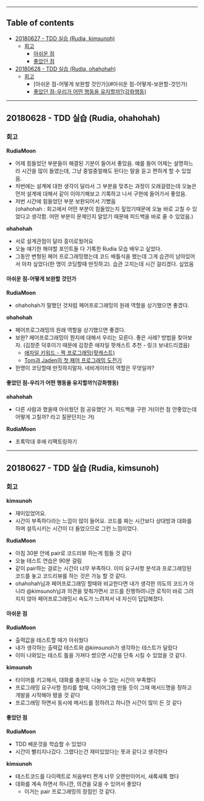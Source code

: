 --------------------------------
## Table of contents

* [20180627 - TDD 실습 (Rudia, kimsunoh)](#20180627---tdd-실습-(Rudia,-kimsunoh))
  * [회고](#회고)
    * [아쉬운 점](#아쉬운-점)
    * [좋았던 점](#좋았던-점)
* [20180628 - TDD 실습 (Rudia, ohahohah)](#20180628---TDD-실습-(Rudia,-ohahohah))
  * [회고](#회고)
    * [아쉬운 점-어떻게 보완할 것인가](#아쉬운 점-어떻게-보완할-것인가)
    * [좋았던 점-우리가 어떤 행동을 유지할까?(강화행동)](#좋았던-점-우리가-어떤-행동을-유지할까?(강화행동))
  
-----
## 20180628 - TDD 실습 (Rudia, ohahohah)
### 회고
**RudiaMoon**		
- 어제 힘들었던 부분들이 해결된 기분이 들어서 좋았음. 예를 들어 어제는 설명하느라 시간을 많이 들였는데, 그냥 중얼중얼해도 된다는 말을 듣고 편하게 할 수 있었음.
- 저번에는 설계에 대한 생각이 달라서 그 부분을 맞추는 과정이 오래걸렸는데 오늘은 먼저 설계에 대해서 같이 이야기해보고 기록하고 나서 구현에 들어가서 좋았음.
- 저번 시간에 힘들었던 부분 보완되어서 기뻤음    
  (ohahohah : 회고에서 어떤 부분이 힘들었는지 짚었기때문에 오늘 바로 고칠 수 있었다고 생각함. 어떤 부분이 문제인지 알았기 때문에 피드백을 바로 줄 수 있었음.)

**ohahohah**		
- 서로 설계관점이 달라 흥미로웠어요
- 오늘 얘기한 해야할 포인트들 다 기록한 Rudia 모습 배우고 싶었다.
- 그동안 변형된 페어 프로그래밍했는데 코드 배틀식을 했는데 그게 습관이 남아있어서 아차 싶었다(한 명이 코딩할때 딴짓하고). 습관 고치는데 시간 걸리겠다. 싶었음
#### 아쉬운 점-어떻게 보완할 것인가
**RudiaMoon**		
- ohahohah가 말했던 것처럼 페어프로그래밍의 원래 역할을 상기했으면 좋겠다.

**ohahohah**		
- 페어프로그래밍의 원래 역할을 상기했으면 좋겠다.
- 보완? 페어프로그래밍이 뭔지에 대해서 우리는 모른다. 좋은 사례? 방법을 찾아보자. (김창준 덕후이기 때문에 김창준 애자일 팟캐스트 추천 - 링크 보내드리겠음)
	- [애자일 키워드 - 짝 프로그래밍(팟캐스트)](http://www.podbbang.com/ch/14757?e=22408410)
	- [Tom과 Jaden의 첫 페어 프로그래밍 도전기](http://blog.dramancompany.com/2015/11/tom과-jaden의-첫-페어-프로그래밍-도전기/)
- 한명이 코딩할때 딴짓하지말자. 네비게이터의 역할은 무엇일까?

#### 좋았던 점-우리가 어떤 행동을 유지할까?(강화행동)		
**ohahohah**		
- 다른 사람과 했을때 아쉬웠던 점 공유했던 거. 피드백을 구한 거(이런 점 안좋았는데 어떻게 고칠까? 라고 질문던지는 거)

**RudiaMoon**		
- 초록막대 후에 리팩토링하기

----
## 20180627 - TDD 실습 (Rudia, kimsunoh)
### 회고
**kimsunoh**  
- 재미있었어요.
- 시간이 부족하다라는 느낌이 많이 들어요. 코드를 짜는 시간보다 상대방과 대화를 하며 설득시키는 시간이 더 들었으므로 그런 느낌이었다.

**RudiaMoon** 
- 아침 30분 안에 pair로 코드리뷰 하는게 힘들 것 같다
- 오늘 테스트 연습은 90분 걸림
- 같이 pair하는 걸로는 시간이 너무 부족하다. 이미 요구사항 분석과 프로그래밍된 코드를 놓고 코드리뷰를 하는 것은 가능 할 것 같다.
- ohahohah님과 페어프로그래밍 할때와 비교한다면 내가 생각한 의도의 코드가 아니라 @kimsunoh님과 의견을 맞춰가면서 코드를 진행하려니깐 로직이 바로 그려지지 않아 페어프로그래밍시 속도가 느려져서 내 자신이 답답해졌다. 

#### 아쉬운 점
**RudiaMoon** 
- 출력값을 테스트할 때가 아쉬웠다
- 내가 생각하는 출력값 테스트와 @kimsunoh가 생각하는 테스트가 달랐다
- 이미 나와있는 테스트 틀을 가져다 썼으면 시간을 단축 시킬 수 있었을 것 같다.

**kimsunoh**        
- 타이머를 키고해서, 대화를 충분히 나눌 수 있는 시간이 부족했다
- 프로그래밍 요구사항 정리를 할때, 다이어그램 만들 듯이 그때 메서드명을 정하고 개발을 시작해야 됐을 것 같다
- 프로그래밍 하면서 동시에 메서드를 정하려고 하니깐 시간이 많이 든 것 같다

#### 좋았던 점
**RudiaMoon** 
- TDD 배운것을 학습할 수 있었다
- 시간이 빨리지나갔다. 그랬다는건 재미있었다는 뜻과 같다고 생각한다

**kimsunoh**
- 테스트코드를 다이렉트로 처음부터 짠게 너무 오랜만이어서, 새록새록 했다
- 대화를 계속 하면서 하니깐, 의견을 모을 수 있어서 좋았다
	- 이거는 pair 프로그래밍의 장점인 것 같다.
